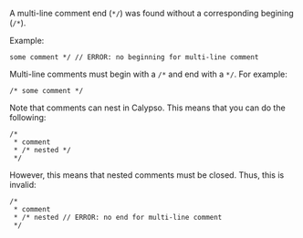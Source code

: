 A multi-line comment end (`*/`) was found without a corresponding begining
(`/*`).

Example:

```
some comment */ // ERROR: no beginning for multi-line comment
```

Multi-line comments must begin with a `/*` and end with a `*/`. For example:

```
/* some comment */
```

Note that comments can nest in Calypso. This means that you can do the
following:

```
/*
 * comment
 * /* nested */
 */
```

However, this means that nested comments must be closed. Thus, this is invalid:

```
/*
 * comment
 * /* nested // ERROR: no end for multi-line comment
 */
```
